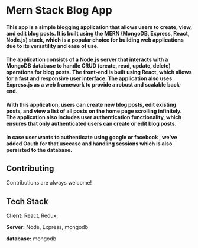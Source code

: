 
# Mern Stack Blog App

#### This app is a simple blogging application that allows users to create, view, and edit blog posts. It is built using the MERN (MongoDB, Express, React, Node.js) stack, which is a popular choice for building web applications due to its versatility and ease of use.

 #### The application consists of a Node.js server that interacts with a MongoDB database to handle CRUD (create, read, update, delete) operations for blog posts. The front-end is built using React, which allows for a fast and responsive user interface. The application also uses Express.js as a web framework to provide a robust and scalable back-end. 

#### With this application, users can create new blog posts, edit existing posts, and view a list of all posts on the home page scrolling infinitely. The application also includes user authentication functionality, which ensures that only authenticated users can create or edit blog posts.
#### In case user wants to authenticate using google or facebook , we've added Oauth for that usecase and handling sessions which is also persisted to the database.


## Contributing

Contributions are always welcome!


## Tech Stack

**Client:** React, Redux, 

**Server:** Node, Express, mongodb

**database:** mongodb